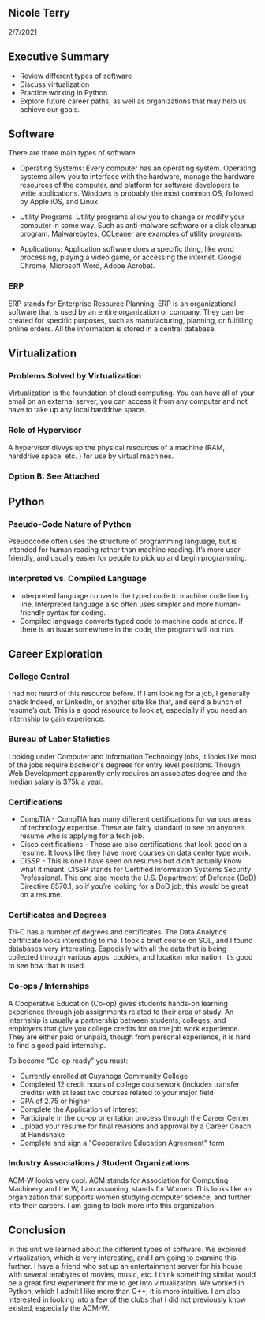 ## Nicole Terry
2/7/2021

## Executive Summary 
- Review different types of software 
- Discuss virtualization
- Practice working in Python   
- Explore future career paths, as well as organizations that may help us achieve our goals.

## Software
There are three main types of software.

- Operating Systems: Every computer has an operating system. Operating systems allow you to interface with the hardware, manage the hardware resources of the computer, and platform for software developers to write applications. Windows is probably the most common OS, followed by Apple iOS, and Linux.

- Utility Programs: Utility programs allow you to change or modify your computer in some way. Such as anti-malware software or a disk cleanup program. Malwarebytes, CCLeaner are examples of utility programs.

- Applications: Application software does a specific thing, like word processing, playing a video game, or accessing the internet. Google Chrome, Microsoft Word, Adobe Acrobat.


### ERP
ERP stands for Enterprise Resource Planning. ERP is an organizational software that is used by an entire organization or company. They can be created for specific purposes, such as manufacturing, planning, or fulfilling online orders. All the information is stored in a central database. 

## Virtualization
### Problems Solved by Virtualization
Virtualization is the foundation of cloud computing. You can have all of your email on an external server, you can access it from any computer and not have to take up any local harddrive space. 

### Role of Hypervisor
A hypervisor divvys up the physical resources of a machine (RAM, harddrive space, etc. ) for use by virtual machines. 

### Option B: See Attached

## Python
### Pseudo-Code Nature of Python
Pseudocode often uses the structure of programming language, but is intended for human reading rather than machine reading. It’s more user-friendly, and usually easier for people to pick up and begin programming. 

### Interpreted vs. Compiled Language
- Interpreted language converts the typed code to machine code line by line. Interpreted language also often uses simpler and more human-friendly syntax for coding.
- Compiled language converts typed code to machine code at once.  If there is an issue somewhere in the code, the program will not run.

## Career Exploration
### College Central
I had not heard of this resource before. If I am looking for a job, I generally check Indeed, or LinkedIn, or another site like that, and send a bunch of resume’s out. This is a good resource to look at, especially if you need an internship to gain experience.

### Bureau of Labor Statistics
Looking under Computer and Information Technology jobs, it looks like most of the jobs require bachelor's degrees for entry level positions. Though, Web Development apparently only requires an associates degree and the median salary is $75k a year. 

### Certifications
- CompTIA - CompTIA has many different certifications for various areas of technology expertise. These are fairly standard to see on anyone’s resume who is applying for a tech job.
- Cisco certifications - These are also certifications that look good on a resume. It looks like they have more courses on data center type work.
- CISSP - This is one I have seen on resumes but didn't actually know what it meant. CISSP stands for Certified Information Systems Security Professional. This one also meets the U.S. Department of Defense (DoD) Directive 8570.1, so if you’re looking for a DoD job, this would be great on a resume.

### Certificates and Degrees
Tri-C has a number of degrees and certificates. The Data Analytics certificate looks interesting to me. I took a brief course on SQL, and I found databases very interesting. Especially with all the data that is being collected through various apps, cookies, and location information, it’s good to see how that is used. 

### Co-ops / Internships
A Cooperative Education (Co-op) gives students hands-on learning experience through job assignments related to their area of study.
An Internship is usually a partnership between students, colleges, and employers that give you college credits for on the job work experience. They are either paid or unpaid, though from personal experience, it is hard to find a good paid internship.

To become “Co-op ready” you must:
- Currently enrolled at Cuyahoga Community College
- Completed 12 credit hours of college coursework (includes transfer credits) with at least two courses related to your major field
- GPA of 2.75 or higher
- Complete the Application of Interest
- Participate in the co-op orientation process through the Career Center
- Upload your resume for final revisions and approval by a Career Coach at Handshake
- Complete and sign a "Cooperative Education Agreement" form


### Industry Associations / Student Organizations
ACM-W looks very cool. ACM stands for Association for Computing Machinery and the W, I am assuming, stands for Women. This looks like an organization that supports women studying computer science, and further into their careers. I am going to look more into this organization. 

## Conclusion
In this unit we learned about the different types of software. We explored virtualization, which is very interesting, and I am going to examine this further. I have a friend who set up an entertainment server for his house with several terabytes of movies, music, etc. I think something similar would be a great first experiment for me to get into virtualization. We worked in Python, which I admit I like more than C++, it is more intuitive.  I am also interested in looking into a few of the clubs that I did not previously know existed, especially the ACM-W.



